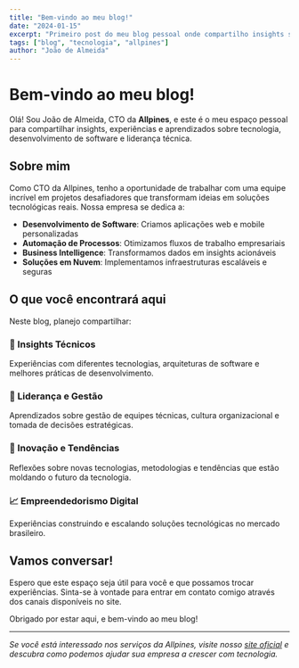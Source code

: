 ```yaml
---
title: "Bem-vindo ao meu blog!"
date: "2024-01-15"
excerpt: "Primeiro post do meu blog pessoal onde compartilho insights sobre tecnologia, desenvolvimento e liderança técnica."
tags: ["blog", "tecnologia", "allpines"]
author: "João de Almeida"
---
```


# Bem-vindo ao meu blog!

Olá! Sou João de Almeida, CTO da **Allpines**, e este é o meu espaço pessoal para compartilhar insights, experiências e aprendizados sobre tecnologia, desenvolvimento de software e liderança técnica.

## Sobre mim

Como CTO da Allpines, tenho a oportunidade de trabalhar com uma equipe incrível em projetos desafiadores que transformam ideias em soluções tecnológicas reais. Nossa empresa se dedica a:

- **Desenvolvimento de Software**: Criamos aplicações web e mobile personalizadas
- **Automação de Processos**: Otimizamos fluxos de trabalho empresariais
- **Business Intelligence**: Transformamos dados em insights acionáveis
- **Soluções em Nuvem**: Implementamos infraestruturas escaláveis e seguras

## O que você encontrará aqui

Neste blog, planejo compartilhar:

### 🔧 Insights Técnicos
Experiências com diferentes tecnologias, arquiteturas de software e melhores práticas de desenvolvimento.

### 👥 Liderança e Gestão
Aprendizados sobre gestão de equipes técnicas, cultura organizacional e tomada de decisões estratégicas.

### 🚀 Inovação e Tendências
Reflexões sobre novas tecnologias, metodologias e tendências que estão moldando o futuro da tecnologia.

### 📈 Empreendedorismo Digital
Experiências construindo e escalando soluções tecnológicas no mercado brasileiro.

## Vamos conversar!

Espero que este espaço seja útil para você e que possamos trocar experiências. Sinta-se à vontade para entrar em contato comigo através dos canais disponíveis no site.

Obrigado por estar aqui, e bem-vindo ao meu blog!

---

*Se você está interessado nos serviços da Allpines, visite nosso [site oficial](https://allpines.com.br) e descubra como podemos ajudar sua empresa a crescer com tecnologia.* 